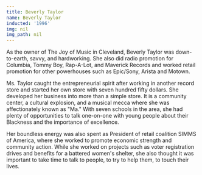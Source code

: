 ```yaml
---
title: Beverly Taylor
name: Beverly Taylor
inducted: '1996'
img: nil
img_path: nil
---
```


As the owner of The Joy of Music in Cleveland, Beverly Taylor was down-to-earth, savvy, and hardworking. She also did radio promotion for Columbia, Tommy Boy, Rap-A-Lot, and Maverick Records and worked retail promotion for other powerhouses such as Epic/Sony, Arista and Motown.

Ms. Taylor caught the entrepreneurial spirit after working in another record store and started her own store with seven hundred fifty dollars. She developed her business into more than a simple store. It is a community center, a cultural explosion, and a musical mecca where she was affectionately known as "Ma." With seven schools in the area, she had plenty of opportunities to talk one-on-one with young people about their Blackness and the importance of excellence. 

Her boundless energy was also spent as President of retail coalition SIMMS of America, where she worked to promote economic strength and community action. While she worked on projects such as voter registration drives and benefits for a battered women's shelter, she also thought it was important to take time to talk to people, to try to help them, to touch their lives. 
